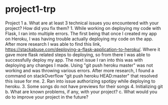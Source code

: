 # project1-trp
Project 1
a. What are at least 3 technical issues you encountered with your project? How did you fix them?
    1. While working on deploying my code with Flask, I ran into multiple errors. The first being that once I created my app on Heroku, I was having trouble actually deploying my code on the app. After more research I was able to find
    this link, https://stackabuse.com/deploying-a-flask-application-to-heroku/. Where it gave more flask related steps to deploying, so from there I was able to successfully deploy my app.
    The next issue I ran into this was with deploying any changes I made. Using "git push heroku master" was not working and was throwing various errors. After more research, I found a command on stackOverflow "git push heroku HEAD:master"
    that resolved this issue for me.
    2. Ran into issue authorizing spotipy while deploying to heroku.
    3. Some songs do not have previews for their songs
    4. Initializing git
b. What are known problems, if any, with your project? 
c. What would you do to improve your project in the future? 
